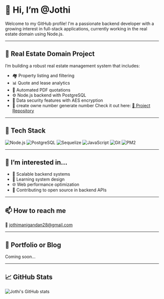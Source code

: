 # 👋 Hi, I’m @Jothi

Welcome to my GitHub profile! I'm a passionate backend developer with a growing interest in full-stack applications, currently working in the real estate domain using Node.js.

---

## 🧰 Real Estate Domain Project

I’m building a robust real estate management system that includes:
- 🏘️ Property listing and filtering
- 📊 Quote and lease analytics
- 🧾 Automated PDF quotations
- ⚙️ Node.js backend with PostgreSQL
- 🔐 Data security features with AES encryption
- 🧰 create owne number generate number
Check it out here: [🔗 Project Repository](https://git@github.com:JothiSourceCode/custom-unique-id-generator.git/) 

---

## 🚀 Tech Stack

![Node.js](https://img.shields.io/badge/-Node.js-black?style=flat-square&logo=node.js)
![PostgreSQL](https://img.shields.io/badge/-PostgreSQL-black?style=flat-square&logo=postgresql)
![Sequelize](https://img.shields.io/badge/-Sequelize-1E375A?style=flat-square&logo=sequelize&logoColor=white)
![JavaScript](https://img.shields.io/badge/-JavaScript-black?style=flat-square&logo=javascript)
![Git](https://img.shields.io/badge/-Git-black?style=flat-square&logo=git)
![PM2](https://img.shields.io/badge/-PM2-2B037A?style=flat-square&logo=pm2&logoColor=white)

---

## 👀 I’m interested in...
- 🔌 Scalable backend systems
- 🧠 Learning system design
- 🌐 Web performance optimization
- 💼 Contributing to open source in backend APIs

---

## 📫 How to reach me

📧 [jothimanigandan28@gmail.com](mailto:jothimanigandan28@gmail.com)

---

## 🔗 Portfolio or Blog

Coming soon...

---

## 📈 GitHub Stats

![Jothi's GitHub stats](https://github-readme-stats.vercel.app/api?username=Jothi&show_icons=true&theme=github_dark)


